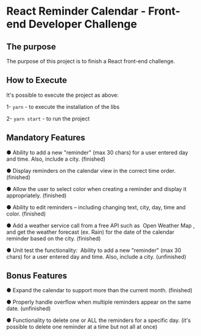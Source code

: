 # React Reminder Calendar - Front-end Developer Challenge

## The purpose
The purpose of this project is to finish a React front-end challenge.

## How to Execute
It's possible to execute the project as above:

1- `yarn` - to execute the installation of the libs

2- `yarn start` - to run the project

## Mandatory Features
● Ability to add a new "reminder" (max 30 chars) for a user entered day and time. Also,
include a city. (finished)

● Display reminders on the calendar view in the correct time order. (finished)

● Allow the user to select color when creating a reminder and display it appropriately. (finished)

● Ability to edit reminders – including changing text, city, day, time and color. (finished)

● Add a weather service call from a free API such as ​ Open Weather Map​ , and get the
weather forecast (ex. Rain) for the date of the calendar reminder based on the city. (finished)

● Unit test the functionality: ​ Ability to add a new "reminder" (max 30 chars) for a user
entered day and time. Also, include a city. (unfinished)


## Bonus Features
● Expand the calendar to support more than the current month. (finished)

● Properly handle overflow when multiple reminders appear on the same date. (unfinished)

● Functionality to delete one or ALL the reminders for a specific day. (it's possible to delete one reminder at a time but not all at once)
